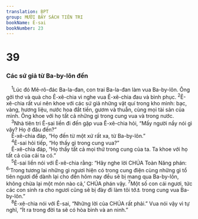 ```yaml
---
translation: BPT
group: MƯỜI BẢY SÁCH TIÊN TRI
bookName: Ê-sai 
bookNumber: 23
---
```


<div class="title"><h1>39</h1><h3>Các sứ giả từ Ba-by-lôn đến</h3></div>
<span class="verse es_39_1"> <sup>1</sup>Lúc đó Mê-rô-đác Ba-la-đan, con trai Ba-la-đan làm vua Ba-by-lôn. Ông gởi thơ và quà cho Ê-xê-chia vì nghe vua Ê-xê-chia đau và bình phục.</span>
<span class="verse es_39_2"><sup>2</sup>Ê-xê-chia rất vui nên khoe với các sứ giả những vật quí trong kho mình: bạc, vàng, hương liệu, nước hoa đắt tiền, gươm và thuẫn, cùng mọi tài sản của mình. Ông khoe với họ tất cả những gì trong cung vua và trong nước.<br/></span>
<span class="verse es_39_3"> <sup>3</sup>Nhà tiên tri Ê-sai liền đi đến gặp vua Ê-xê-chia hỏi, “Mấy người nầy nói gì vậy? Họ ở đâu đến?”<br/> Ê-xê-chia đáp, “Họ đến từ một xứ rất xa, từ Ba-by-lôn.”<br/></span>
<span class="verse es_39_4"> <sup>4</sup>Ê-sai hỏi tiếp, “Họ thấy gì trong cung vua?”<br/> Ê-xê-chia đáp, “Họ thấy tất cả mọi thứ trong cung của ta. Ta khoe với họ tất cả của cải ta có.”<br/></span>
<span class="verse es_39_5"> <sup>5</sup>Ê-sai liền nói với Ê-xê-chia rằng: “Hãy nghe lời CHÚA Toàn Năng phán:</span>
<span class="verse es_39_6"><sup>6</sup>‘Trong tương lai những gì ngươi hiện có trong cung điện cùng những gì tổ tiên ngươi để dành lại cho đến hôm nay đều sẽ bị mang qua Ba-by-lôn, không chừa lại một món nào cả,’ CHÚA phán vậy.</span>
<span class="verse es_39_7"><sup>7</sup>Một số con cái ngươi, tức các con sinh ra cho ngươi cũng sẽ bị đày đi làm tôi tớ<a data-toggle="tooltip" data-placement="bottom" title="Hay “hoạn quan.” Xem “hoạn quan” trong Bảng Giải Thích Từ Ngữ.">⚓</a> trong cung vua Ba-by-lôn.”<br/></span>
<span class="verse es_39_8"> <sup>8</sup>Ê-xê-chia nói với Ê-sai, “Những lời của CHÚA rất phải.” Vua nói vậy vì tự nghĩ, “Ít ra trong đời ta sẽ có hòa bình và an ninh.”<br/></span>
